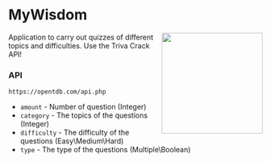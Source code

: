 # MyWisdom 
<img align="right" width="200" src="https://www.clipartmax.com/png/middle/253-2532821_albert-einstein-memorial-cartoon-mathematician-clip-scientists-png.png">

Application to carry out quizzes of different topics and difficulties. Use the Triva Crack API! 

### API 
```
https://opentdb.com/api.php
```
- `amount` - Number of question (Integer)
- `category` - The topics of the questions (Integer)
- `difficulty` - The difficulty of the questions (Easy\Medium\Hard)
- `type` - The type of the questions (Multiple\Boolean)
